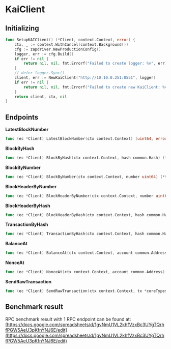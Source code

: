 # KaiClient
## Initializing
```go
func SetupKAIClient() (*Client, context.Context, error) {
	ctx, _ := context.WithCancel(context.Background())
	cfg := zapdriver.NewProductionConfig()
	logger, err := cfg.Build()
	if err != nil {
		return nil, nil, fmt.Errorf("Failed to create logger: %v", err)
	}
	// defer logger.Sync()
	client, err := NewKaiClient("http://10.10.0.251:8551", logger)
	if err != nil {
		return nil, nil, fmt.Errorf("Failed to create new KaiClient: %v", err)
	}
	return client, ctx, nil
}
```
## Endpoints
**LatestBlockNumber**
```go
func (ec *Client) LatestBlockNumber(ctx context.Context) (uint64, error)
```
**BlockByHash**
```go
func (ec *Client) BlockByHash(ctx context.Context, hash common.Hash) (*types.Block, error)
```
**BlockByNumber**
```go
func (ec *Client) BlockByNumber(ctx context.Context, number uint64) (*types.Block, error)
```
**BlockHeaderByNumber**
```go
func (ec *Client) BlockHeaderByNumber(ctx context.Context, number uint64) (*types.Header, error)
```
**BlockHeaderByHash**
```go
func (ec *Client) BlockHeaderByHash(ctx context.Context, hash common.Hash) (*types.Header, error)
```
**TransactionByHash**
```go
func (ec *Client) TransactionByHash(ctx context.Context, hash common.Hash) (tx *types.Transaction, isPending bool, err error)
```
**BalanceAt**
```go
func (ec *Client) BalanceAt(ctx context.Context, account common.Address, blockHash common.Hash, blockNumber uint64) (string, error)
```
**NonceAt**
```go
func (ec *Client) NonceAt(ctx context.Context, account common.Address) (uint64, error)
```
**SendRawTransaction**
```go
func (ec *Client) SendRawTransaction(ctx context.Context, tx *coreTypes.Transaction) error
```
## Benchmark result
RPC benchmark result with 1 RPC endpoint can be found at: [https://docs.google.com/spreadsheets/d/1gvNmU1VL2khfVzxBc3UYgTQrhfPGW5AeU3pKfnYNJ6E/edit](https://docs.google.com/spreadsheets/d/1gvNmU1VL2khfVzxBc3UYgTQrhfPGW5AeU3pKfnYNJ6E/edit)
